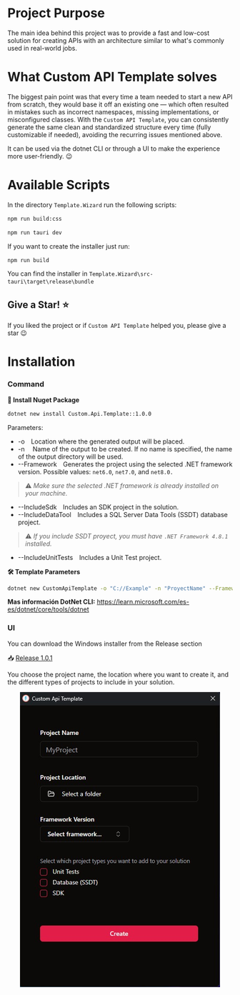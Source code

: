 ﻿# Project Purpose

The main idea behind this project was to provide a fast and low-cost solution for creating APIs with an architecture similar to what's commonly used in real-world jobs.

# What Custom API Template solves

The biggest pain point was that every time a team needed to start a new API from scratch, they would base it off an existing one — which often resulted in mistakes such as incorrect namespaces, missing implementations, or misconfigured classes.
With the `Custom API Template`, you can consistently generate the same clean and standardized structure every time (fully customizable if needed), avoiding the recurring issues mentioned above.

It can be used via the dotnet CLI or through a UI to make the experience more user-friendly. 😉

# Available Scripts
In the directory `Template.Wizard` run the following scripts:
```bash
npm run build:css
```
```bash
npm run tauri dev
```
If you want to create the installer just run:
```bash
npm run build
```
You can find the installer in `Template.Wizard\src-tauri\target\release\bundle`

## Give a Star! ⭐
If you liked the project or if `Custom API Template` helped you, please give a star 😉

# Installation

### Command

**🔧 Install Nuget Package**

```bash
dotnet new install Custom.Api.Template::1.0.0
```
Parameters:

- -o Location where the generated output will be placed.
- -n <name> Name of the output to be created. If no name is specified, the name of the output directory will be used.
- --Framework Generates the project using the selected .NET framework version.
    Possible values: `net6.0`, `net7.0`, and `net8.0.`
> ⚠️ *Make sure the selected .NET framework is already installed on your machine.*
- --IncludeSdk Includes an SDK project in the solution.
- --IncludeDataTool Includes a SQL Server Data Tools (SSDT) database project.
> ⚠️ *If you include SSDT proyect, you must have `.NET Framework 4.8.1` installed.*
- --IncludeUnitTests Includes a Unit Test project.

**🛠️ Template Parameters**
```bash
dotnet new CustomApiTemplate -o "C://Example" -n "ProyectName" --Framework "net8.0" --IncludeSdk true --IncludeDataTool true --IncludeUnitTests true
```

    
**Mas información DotNet CLI:**
https://learn.microsoft.com/es-es/dotnet/core/tools/dotnet

### UI

You can download the Windows installer from the Release section

📥 [Release 1.0.1](https://github.com/LeonardoFaggiani/Template/releases/tag/1.0.1)

You choose the project name, the location where you want to create it, and the different types of projects to include in your solution.
<p align="center">
  <img src="CustomApiTemplateUI.jpg"/>
</p>
